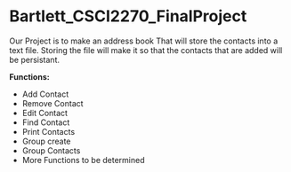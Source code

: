 # Bartlett_CSCI2270_FinalProject

Our Project is to make an address book That will store the contacts into a text file.
Storing the file will make it so that the contacts that are added will be persistant.

**Functions:**

- Add Contact
- Remove Contact
- Edit Contact
- Find Contact
- Print Contacts
- Group create
- Group Contacts
- More Functions to be determined
